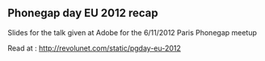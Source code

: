 Phonegap day EU 2012 recap
--------------------------

Slides for the talk given at Adobe for the 6/11/2012 Paris Phonegap meetup

Read at : http://revolunet.com/static/pgday-eu-2012